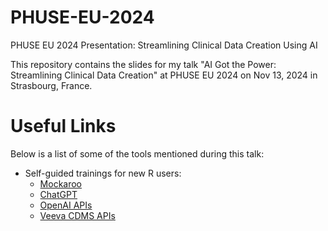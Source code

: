 # PHUSE-EU-2024
PHUSE EU 2024 Presentation: Streamlining Clinical Data Creation Using AI 

This repository contains the slides for my talk "AI Got the Power: Streamlining Clinical Data Creation" at PHUSE EU 2024 on Nov 13, 2024 in Strasbourg, France.

# Useful Links
Below is a list of some of the tools mentioned during this talk:

- Self-guided trainings for new R users:
  - [Mockaroo](https://www.mockaroo.com/)
  - [ChatGPT](https://chatgpt.com/)
  - [OpenAI APIs](https://platform.openai.com/docs/guides/text-generation)
  - [Veeva CDMS APIs](https://developer-cdms.veevavault.com/api/24.2/#getting-started)
